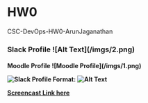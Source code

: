 # HW0
CSC-DevOps-HW0-ArunJaganathan

<h3> Slack Profile
![Alt Text](/imgs/2.png)


<h4> Moodle Profile
![Moodle Profile](/imgs/1.png)


![Slack Profile](/images/2.png)
Format: ![Alt Text](url)




[Screencast Link here](https://youtu.be/Alu5Vt5-t4w)
